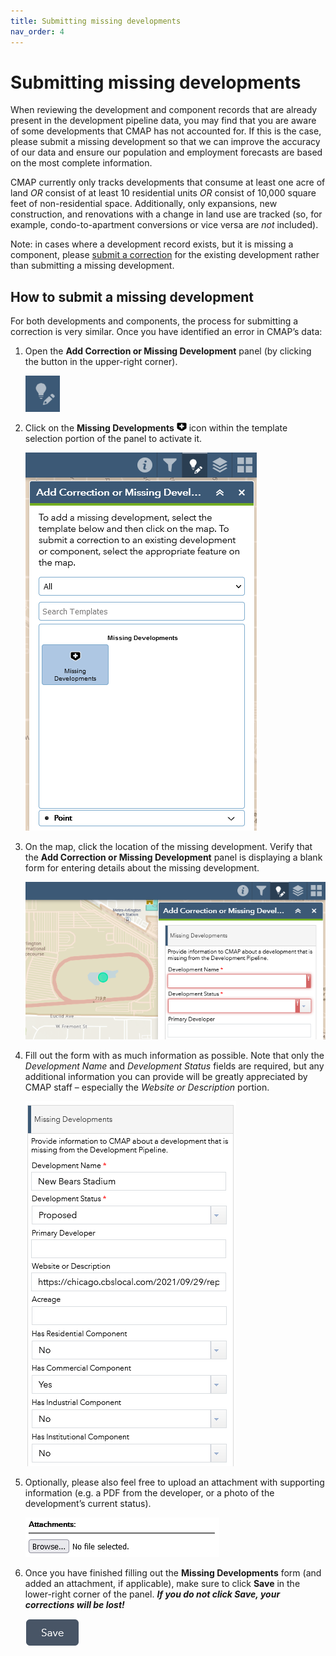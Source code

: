 ```yaml
---
title: Submitting missing developments
nav_order: 4
---
```


# Submitting missing developments

When reviewing the development and component records that are already present in the development pipeline data, you may find that you are aware of some developments that CMAP has not accounted for. If this is the case, please submit a missing development so that we can improve the accuracy of our data and ensure our population and employment forecasts are based on the most complete information.

CMAP currently only tracks developments that consume at least one acre of land *OR* consist of at least 10 residential units *OR* consist of 10,000 square feet of non-residential space. Additionally, only expansions, new construction, and renovations with a change in land use are tracked (so, for example, condo-to-apartment conversions or vice versa are *not* included).

Note: in cases where a development record exists, but it is missing a component, please [submit a correction](./submitting-corrections.html) for the existing development rather than submitting a missing development.

## How to submit a missing development

For both developments and components, the process for submitting a correction is very similar. Once you have identified an error in CMAP’s data:

1. Open the **Add Correction or Missing Development** panel (by clicking the button in the upper-right corner).
   
    ![](./img/add-correction-missing-dev-button.png)
    
1. Click on the **Missing Developments** ![](./img/missing-dev-icon.png) icon within the template selection portion of the panel to activate it.
   
    ![](./img/activate-missing-dev.png)
    
1. On the map, click the location of the missing development. Verify that the **Add Correction or Missing Development** panel is displaying a blank form for entering details about the missing development.
   
    ![](./img/missing-dev-form-blank.png)
    
1. Fill out the form with as much information as possible. Note that only the *Development Name* and *Development Status* fields are required, but any additional information you can provide will be greatly appreciated by CMAP staff – especially the *Website or Description* portion.
   
    ![](./img/missing-dev-form-filled.png)
    
1. Optionally, please also feel free to upload an attachment with supporting information (e.g. a PDF from the developer, or a photo of the development’s current status).
   
    ![](./img/missing-dev-attachment.png)
    
1. Once you have finished filling out the **Missing Developments** form (and added an attachment, if applicable), make sure to click **Save** in the lower-right corner of the panel. ***If you do not click Save, your corrections will be lost!***
   
    ![](./img/component-correction-save.png)